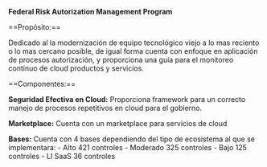 **Federal Risk Autorization Management Program**

==Propósito:==

Dedicado al la modernización de equipo tecnológico viejo a lo mas reciento o lo mas cercano posible, de igual forma cuenta con enfoque en aplicación de procesos autorización, y proporciona una guía para el monitoreo continuo de cloud productos y servicios.

==Componentes:==

**Seguridad Efectiva en Cloud:** Proporciona framework para un correcto manejo de procesos repetitivos en cloud para el gobierno.

**Marketplace:** Cuenta con un marketplace para servicios de cloud

**Bases:** Cuenta con 4 bases dependiendo del tipo de ecosistema al que se implementara:
			- Alto 421 controles
			- Moderado 325 controles
			- Bajo 125 controles
			- LI SaaS 36 controles
